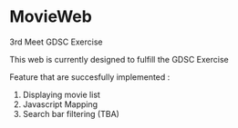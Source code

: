 # MovieWeb
3rd Meet GDSC Exercise

This web is currently designed to fulfill the GDSC Exercise

Feature that are succesfully implemented :
1. Displaying movie list
2. Javascript Mapping
3. Search bar filtering (TBA)